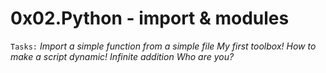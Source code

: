 # 0x02.Python - import & modules
`Tasks:`
*Import a simple function from a simple file*
*My first toolbox!*
*How to make a script dynamic!*
*Infinite addition*
*Who are you?*
